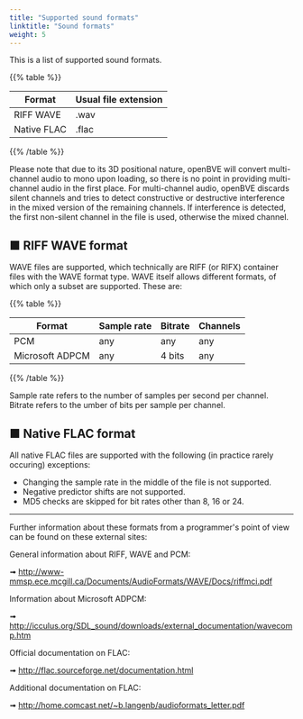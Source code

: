 ```yaml
---
title: "Supported sound formats"
linktitle: "Sound formats"
weight: 5
---
```


This is a list of supported sound formats.

{{% table %}}

| Format      | Usual file extension |
| ----------- | -------------------- |
| RIFF WAVE   | .wav                 |
| Native FLAC | .flac                |

{{% /table %}}

Please note that due to its 3D positional nature, openBVE will convert multi-channel audio to mono upon loading, so there is no point in providing multi-channel audio in the first place. For multi-channel audio, openBVE discards silent channels and tries to detect constructive or destructive interference in the mixed version of the remaining channels. If interference is detected, the first non-silent channel in the file is used, otherwise the mixed channel.

## ■ RIFF WAVE format

WAVE files are supported, which technically are RIFF (or RIFX) container files with the WAVE format type. WAVE itself allows different formats, of which only a subset are supported. These are:

{{% table %}}

| Format          | Sample rate | Bitrate | Channels |
| --------------- | ----------- | ------- | -------- |
| PCM             | any         | any     | any      |
| Microsoft ADPCM | any         | 4 bits  | any      |

{{% /table %}}

Sample rate refers to the number of samples per second per channel. Bitrate refers to the umber of bits per sample per channel.

## ■ Native FLAC format

All native FLAC files are supported with the following (in practice rarely occuring) exceptions:

- Changing the sample rate in the middle of the file is not supported.  
- Negative predictor shifts are not supported.  
- MD5 checks are skipped for bit rates other than 8, 16 or 24.  

------

Further information about these formats from a programmer's point of view can be found on these external sites:

General information about RIFF, WAVE and PCM:

➟ http://www-mmsp.ece.mcgill.ca/Documents/AudioFormats/WAVE/Docs/riffmci.pdf

Information about Microsoft ADPCM:

➟ http://icculus.org/SDL_sound/downloads/external_documentation/wavecomp.htm

Official documentation on FLAC:

➟ http://flac.sourceforge.net/documentation.html

Additional documentation on FLAC:

➟ http://home.comcast.net/~b.langenb/audioformats_letter.pdf

